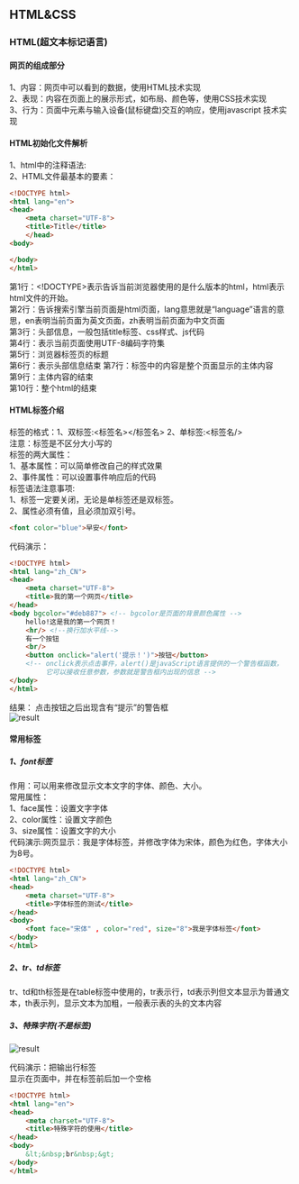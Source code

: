 ## HTML&CSS
### HTML(超文本标记语言)
#### 网页的组成部分
1、内容：网页中可以看到的数据，使用HTML技术实现    
2、表现：内容在页面上的展示形式，如布局、颜色等，使用CSS技术实现  
3、行为：页面中元素与输入设备(鼠标键盘)交互的响应，使用javascript 技术实现  
#### HTML初始化文件解析
1、html中的注释语法:<!--注释内容-->  
2、HTML文件最基本的要素：  
```html
<!DOCTYPE html> 
<html lang="en">
<head>
    <meta charset="UTF-8">
    <title>Title</title>
    </head>
<body>

</body>
</html>
```
第1行：<!DOCTYPE>表示告诉当前浏览器使用的是什么版本的html，html表示html文件的开始。  
第2行：告诉搜索引擎当前页面是html页面，lang意思就是“language”语言的意思，en表明当前页面为英文页面，zh表明当前页面为中文页面  
第3行：头部信息，一般包括title标签、css样式、js代码  
第4行：表示当前页面使用UTF-8编码字符集  
第5行：浏览器标签页的标题  
第6行：表示头部信息结束
第7行：标签中的内容是整个页面显示的主体内容  
第9行：主体内容的结束  
第10行：整个html的结束  
#### HTML标签介绍
标签的格式：1、双标签:<标签名></标签名>  2、单标签:<标签名/>    
注意：标签是不区分大小写的  
标签的两大属性：  
1、基本属性：可以简单修改自己的样式效果  
2、事件属性：可以设置事件响应后的代码  
标签语法注意事项:  
1、标签一定要关闭，无论是单标签还是双标签。    
2、属性必须有值，且必须加双引号。
```html
<font color="blue">早安</font>
```  
代码演示：  
```html
<!DOCTYPE html>
<html lang="zh_CN">
<head>
    <meta charset="UTF-8">
    <title>我的第一个网页</title>
</head>
<body bgcolor="#deb887"> <!-- bgcolor是页面的背景颜色属性 -->
    hello!这是我的第一个网页！
    <hr/> <!--换行加水平线-->
    有一个按钮
    <br/>
    <button onclick="alert('提示！')">按钮</button>
    <!-- onclick表示点击事件，alert()是javaScript语言提供的一个警告框函数，
         它可以接收任意参数，参数就是警告框内出现的信息 -->
</body>
</html>
```
结果： 点击按钮之后出现含有“提示”的警告框  
![result](https://static01.imgkr.com/temp/d1bdb22f79d54084a37c438c17d41673.png)  

#### 常用标签
##### 1、font标签  
作用：可以用来修改显示文本文字的字体、颜色、大小。  
常用属性：  
1、face属性：设置文字字体  
2、color属性：设置文字颜色  
3、size属性：设置文字的大小  
代码演示:网页显示：我是字体标签，并修改字体为宋体，颜色为红色，字体大小为8号。  
```html
<!DOCTYPE html>
<html lang="zh_CN">
<head>
    <meta charset="UTF-8">
    <title>字体标签的测试</title>
</head>
<body>
    <font face="宋体" , color="red", size="8">我是字体标签</font>
</body>
</html>
```  
##### 2、tr、td标签  
tr、td和th标签是在table标签中使用的，tr表示行，td表示列但文本显示为普通文本，th表示列，显示文本为加粗，一般表示表的头的文本内容
##### 3、特殊字符(不是标签)  
![result](https://static01.imgkr.com/temp/7120ff5449f84094aae065b43a2cc139.png)   

代码演示：把输出行标签<br>显示在页面中，并在标签前后加一个空格  
```html
<!DOCTYPE html>				    
<html lang="en">
<head>
    <meta charset="UTF-8">
    <title>特殊字符的使用</title>
</head>
<body>							
    &lt;&nbsp;br&nbsp;&gt;
</body>
</html>
```
